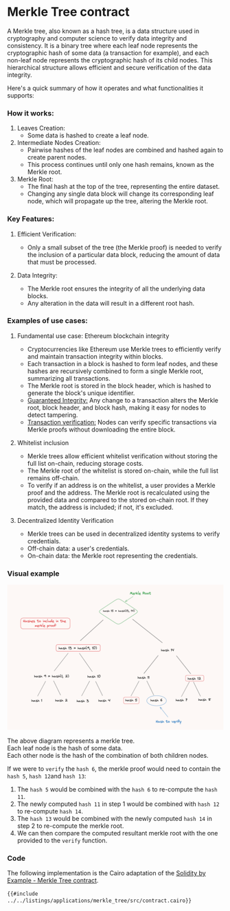 # Merkle Tree contract

A Merkle tree, also known as a hash tree, is a data structure used in cryptography and computer science to verify data integrity and consistency. It is a binary tree where each leaf node represents the cryptographic hash of some data (a transaction for example), and each non-leaf node represents the cryptographic hash of its child nodes. This hierarchical structure allows efficient and secure verification of the data integrity.

Here's a quick summary of how it operates and what functionalities it supports:

### How it works:

1. Leaves Creation:
    - Some data is hashed to create a leaf node.
2. Intermediate Nodes Creation:
    - Pairwise hashes of the leaf nodes are combined and hashed again to create parent nodes.
    - This process continues until only one hash remains, known as the Merkle root.
3. Merkle Root:
    - The final hash at the top of the tree, representing the entire dataset.
    - Changing any single data block will change its corresponding leaf node, which will propagate up the tree, altering the Merkle root.

### Key Features:

1. Efficient Verification:
    - Only a small subset of the tree (the Merkle proof) is needed to verify the inclusion of a particular data block, reducing the amount of data that must be processed.

2. Data Integrity:
    - The Merkle root ensures the integrity of all the underlying data blocks.
    - Any alteration in the data will result in a different root hash.

### Examples of use cases:

1. Fundamental use case: Ethereum blockchain integrity
    - Cryptocurrencies like Ethereum use Merkle trees to efficiently verify and maintain transaction integrity within blocks.
    - Each transaction in a block is hashed to form leaf nodes, and these hashes are recursively combined to form a single Merkle root, summarizing all transactions.
    - The Merkle root is stored in the block header, which is hashed to generate the block's unique identifier.
    - <u>Guaranteed Integrity:</u> Any change to a transaction alters the Merkle root, block header, and block hash, making it easy for nodes to detect tampering.
    - <u>Transaction verification:</u> Nodes can verify specific transactions via Merkle proofs without downloading the entire block.

2. Whitelist inclusion
    - Merkle trees allow efficient whitelist verification without storing the full list on-chain, reducing storage costs.
    - The Merkle root of the whitelist is stored on-chain, while the full list remains off-chain.
    - To verify if an address is on the whitelist, a user provides a Merkle proof and the address. The Merkle root is recalculated using the provided data and compared to the stored on-chain root. If they match, the address is included; if not, it's excluded.

3. Decentralized Identity Verification
    - Merkle trees can be used in decentralized identity systems to verify credentials.
    - Off-chain data: a user's credentials.
    - On-chain data: the Merkle root representing the credentials.

### Visual example

![Diagram of the Merkle Tree](../assets/merkle_root.png)

The above diagram represents a merkle tree.\
Each leaf node is the hash of some data.\
Each other node is the hash of the combination of both children nodes.

If we were to `verify` the `hash 6`, the merkle proof would need to contain the `hash 5`, `hash 12`and `hash 13`:
  1. The `hash 5` would be combined with the `hash 6` to re-compute the `hash 11`.
  2. The newly computed `hash 11` in step 1 would be combined with `hash 12` to re-compute `hash 14`.
  3. The `hash 13` would be combined with the newly computed `hash 14` in step 2 to re-compute the merkle root.
  4. We can then compare the computed resultant merkle root with the one provided to the `verify` function.

### Code

The following implementation is the Cairo adaptation of the [Solidity by Example - Merkle Tree contract](https://solidity-by-example.org/app/merkle-tree/).

```cairo
{{#include ../../listings/applications/merkle_tree/src/contract.cairo}}
```
